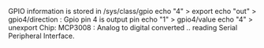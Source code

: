 GPIO information is stored in 
/sys/class/gpio
echo "4" > export
echo "out" > gpio4/direction : Gpio pin 4 is output pin
echo "1" > gpio4/value
echo "4" > unexport
Chip: MCP3008 : Analog to digital converted .. reading Serial Peripheral Interface.
